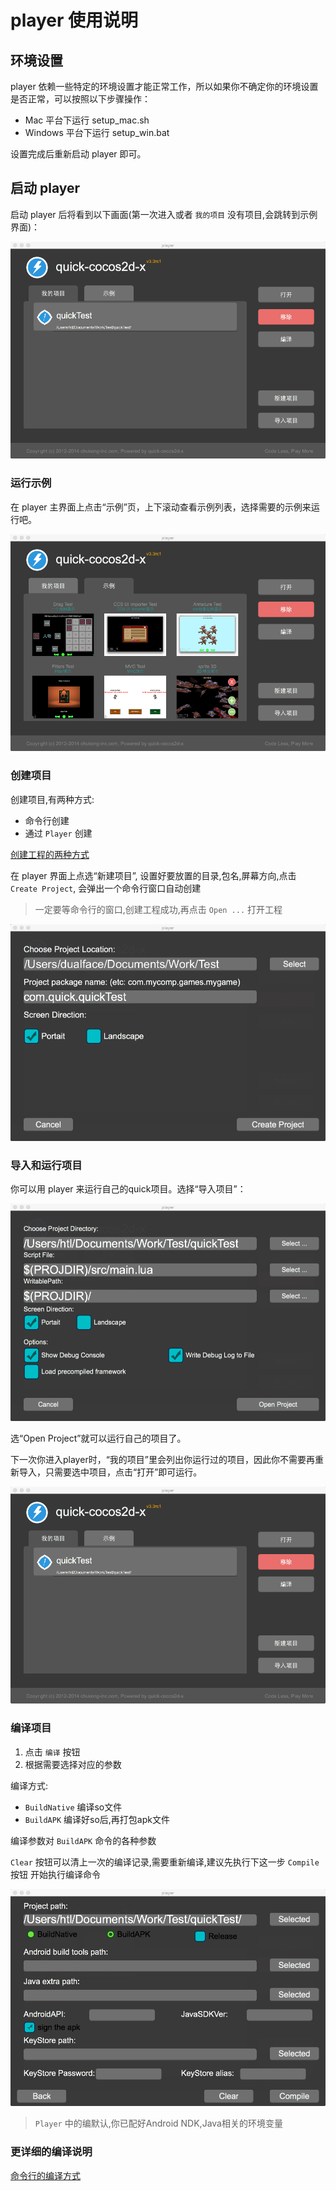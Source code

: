 
player 使用说明
=============

## 环境设置

player 依赖一些特定的环境设置才能正常工作，所以如果你不确定你的环境设置是否正常，可以按照以下步骤操作：

-   Mac 平台下运行 setup_mac.sh
-   Windows 平台下运行 setup_win.bat

设置完成后重新启动 player 即可。

## 启动 player

启动 player 后将看到以下画面(第一次进入或者 `我的项目` 没有项目,会跳转到示例界面)：

![](res/my_projects.png)

### 运行示例

在 player 主界面上点击“示例”页，上下滚动查看示例列表，选择需要的示例来运行吧。

![](res/player_sample.png)

### 创建项目

创建项目,有两种方式:

- 命令行创建
- 通过 `Player` 创建

[创建工程的两种方式](../create-project/zh.md)


在 player 界面上点选“新建项目”, 设置好要放置的目录,包名,屏幕方向,点击 `Create Project`, 会弹出一个命令行窗口自动创建

> 一定要等命令行的窗口,创建工程成功,再点击 `Open ...` 打开工程

![](res/create_project.png)


### 导入和运行项目

你可以用 player 来运行自己的quick项目。选择“导入项目”：

![](res/open_project.png)

选“Open Project”就可以运行自己的项目了。

下一次你进入player时，“我的项目”里会列出你运行过的项目，因此你不需要再重新导入，只需要选中项目，点击“打开”即可运行。

![](res/my_projects.png)

### 编译项目

1. 点击 `编译` 按钮
2. 根据需要选择对应的参数

编译方式:

- `BuildNative` 编译so文件
- `BuildAPK` 编译好so后,再打包apk文件

编译参数对 `BuildAPK` 命令的各种参数

`Clear` 按钮可以清上一次的编译记录,需要重新编译,建议先执行下这一步
`Compile` 按钮 开始执行编译命令

![](res/player-compile.png)

> `Player` 中的编默认,你已配好Android NDK,Java相关的环境变量


### 更详细的编译说明

[命令行的编译方式](../compile-android/zh.md)
